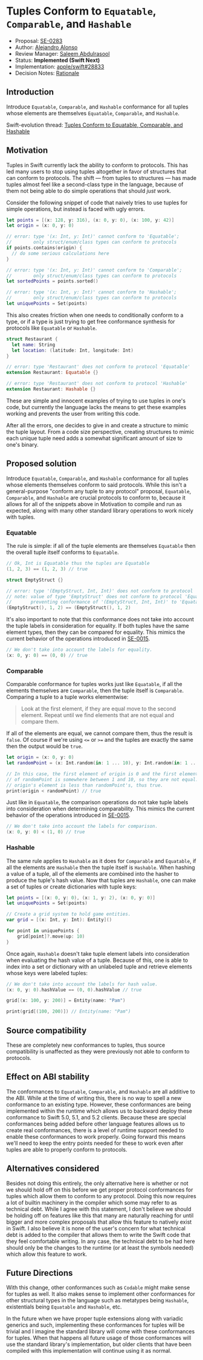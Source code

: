 # Tuples Conform to `Equatable`, `Comparable`, and `Hashable`

* Proposal: [SE-0283](0283-tuples-are-equatable-comparable-hashable.md)
* Author: [Alejandro Alonso](https://github.com/Azoy)
* Review Manager: [Saleem Abdulrasool](https://github.com/compnerd)
* Status: **Implemented (Swift Next)**
* Implementation: [apple/swift#28833](https://github.com/apple/swift/pull/28833)
* Decision Notes: [Rationale](https://forums.swift.org/t/accepted-se-0283-tuples-conform-to-equatable-comparable-and-hashable/36658)

## Introduction

Introduce `Equatable`, `Comparable`, and `Hashable` conformance for all tuples whose elements are themselves `Equatable`, `Comparable`, and `Hashable`.

Swift-evolution thread: [Tuples Conform to Equatable, Comparable, and Hashable](https://forums.swift.org/t/tuples-conform-to-equatable-comparable-and-hashable/34156)

## Motivation

Tuples in Swift currently lack the ability to conform to protocols. This has led many users to stop using tuples altogether in favor of structures that can conform to protocols. The shift — from tuples to structures — has made tuples almost feel like a second-class type in the language, because of them not being able to do simple operations that should *just* work.

Consider the following snippet of code that naively tries to use tuples for simple operations, but instead is faced with ugly errors.

```swift
let points = [(x: 128, y: 316), (x: 0, y: 0), (x: 100, y: 42)]
let origin = (x: 0, y: 0)

// error: type '(x: Int, y: Int)' cannot conform to 'Equatable';
//        only struct/enum/class types can conform to protocols
if points.contains(origin) {
  // do some serious calculations here
}

// error: type '(x: Int, y: Int)' cannot conform to 'Comparable';
//        only struct/enum/class types can conform to protocols
let sortedPoints = points.sorted()

// error: type '(x: Int, y: Int)' cannot conform to 'Hashable';
//        only struct/enum/class types can conform to protocols
let uniquePoints = Set(points)
```

This also creates friction when one needs to conditionally conform to a type, or if a type is just trying to get free conformance synthesis for protocols like `Equatable` or `Hashable`.

```swift
struct Restaurant {
  let name: String
  let location: (latitude: Int, longitude: Int)
}

// error: type 'Restaurant' does not conform to protocol 'Equatable'
extension Restaurant: Equatable {}

// error: type 'Restaurant' does not conform to protocol 'Hashable'
extension Restaurant: Hashable {}
```

These are simple and innocent examples of trying to use tuples in one's code, but currently the language lacks the means to get these examples working and prevents the user from writing this code.

After all the errors, one decides to give in and create a structure to mimic the tuple layout. From a code size perspective, creating structures to mimic each unique tuple need adds a somewhat significant amount of size to one's binary.

## Proposed solution

Introduce `Equatable`, `Comparable`, and `Hashable` conformance for all tuples whose elements themselves conform to said protocols. While this isn't a general-purpose "conform any tuple to any protocol" proposal, `Equatable`, `Comparable`, and `Hashable` are crucial protocols to conform to, because it allows for all of the snippets above in Motivation to compile and run as expected, along with many other standard library operations to work nicely with tuples.

### Equatable

The rule is simple: if all of the tuple elements are themselves `Equatable` then the overall tuple itself conforms to `Equatable`.

```swift
// Ok, Int is Equatable thus the tuples are Equatable
(1, 2, 3) == (1, 2, 3) // true

struct EmptyStruct {}

// error: type '(EmptyStruct, Int, Int)' does not conform to protocol 'Equatable'
// note: value of type 'EmptyStruct' does not conform to protocol 'Equatable',
//       preventing conformance of '(EmptyStruct, Int, Int)' to 'Equatable'
(EmptyStruct(), 1, 2) == (EmptyStruct(), 1, 2)
```

It's also important to note that this conformance does not take into account the tuple labels in consideration for equality. If both tuples have the same element types, then they can be compared for equality. This mimics the current behavior of the operations introduced in [SE-0015](https://github.com/apple/swift-evolution/blob/master/proposals/0015-tuple-comparison-operators.md).

```swift
// We don't take into account the labels for equality.
(x: 0, y: 0) == (0, 0) // true
```

### Comparable

Comparable conformance for tuples works just like `Equatable`, if all the elements themselves are `Comparable`, then the tuple itself is `Comparable`. Comparing a tuple to a tuple works elementwise:

> Look at the first element, if they are equal move to the second element.
Repeat until we find elements that are not equal and compare them.

If all of the elements are equal, we cannot compare them, thus the result is `false`. Of course if we're using `<=` or `>=` and the tuples are exactly the same then the output would be `true`.

```swift
let origin = (x: 0, y: 0)
let randomPoint = (x: Int.random(in: 1 ... 10), y: Int.random(in: 1 ... 10))

// In this case, the first element of origin is 0 and the first element
// of randomPoint is somewhere between 1 and 10, so they are not equal.
// origin's element is less than randomPoint's, thus true.
print(origin < randomPoint) // true
```

Just like in `Equatable`, the comparison operations do not take tuple labels into consideration when determining comparability. This mimics the current behavior of the operations introduced in [SE-0015](https://github.com/apple/swift-evolution/blob/master/proposals/0015-tuple-comparison-operators.md).

```swift
// We don't take into account the labels for comparison.
(x: 0, y: 0) < (1, 0) // true
```

### Hashable

The same rule applies to `Hashable` as it does for `Comparable` and `Equatable`, if all the elements are `Hashable` then the tuple itself is `Hashable`. When hashing a value of a tuple, all of the elements are combined into the hasher to produce the tuple's hash value. Now that tuples are `Hashable`, one can make a set of tuples or create dictionaries with tuple keys:

```swift
let points = [(x: 0, y: 0), (x: 1, y: 2), (x: 0, y: 0)]
let uniquePoints = Set(points)

// Create a grid system to hold game entities.
var grid = [(x: Int, y: Int): Entity]()

for point in uniquePoints {
    grid[point]?.move(up: 10)
}
```

Once again, `Hashable` doesn't take tuple element labels into consideration when evaluating the hash value of a tuple. Because of this, one is able to index into a set or dictionary with an unlabeled tuple and retrieve elements whose keys were labeled tuples:

```swift
// We don't take into account the labels for hash value.
(x: 0, y: 0).hashValue == (0, 0).hashValue // true

grid[(x: 100, y: 200)] = Entity(name: "Pam")

print(grid[(100, 200)]) // Entity(name: "Pam")
```

## Source compatibility

These are completely new conformances to tuples, thus source compatibility is unaffected as they were previously not able to conform to protocols.

## Effect on ABI stability

The conformances to `Equatable`, `Comparable`, and `Hashable` are all additive to the ABI. While at the time of writing this, there is no way to spell a new conformance to an existing type. However, these conformances are being implemented within the runtime which allows us to backward deploy these conformance to Swift 5.0, 5.1, and 5.2 clients. Because these are special conformances being added before other language features allows us to create real conformances, there is a level of runtime support needed to enable these conformances to work properly. Going forward this means we'll need to keep the entry points needed for these to work even after tuples are able to properly conform to protocols.

## Alternatives considered

Besides not doing this entirely, the only alternative here is whether or not we should hold off on this before we get proper protocol conformances for tuples which allow them to conform to any protocol. Doing this now requires a lot of builtin machinery in the compiler which some may refer to as technical debt. While I agree with this statement, I don't believe we should be holding off on features like this that many are naturally reaching for until bigger and more complex proposals that allow this feature to natively exist in Swift. I also believe it is none of the user's concern for what technical debt is added to the compiler that allows them to write the Swift code that they feel comfortable writing. In any case, the technical debt to be had here should only be the changes to the runtime (or at least the symbols needed) which allow this feature to work.

## Future Directions

With this change, other conformances such as `Codable` might make sense for tuples as well. It also makes sense to implement other conformances for other structural types in the language such as metatypes being `Hashable`, existentials being `Equatable` and `Hashable`, etc.

In the future when we have proper tuple extensions along with variadic generics and such, implementing these conformances for tuples will be trivial and I imagine the standard library will come with these conformances for tuples. When that happens all future usage of those conformances will use the standard library's implementation, but older clients that have been compiled with this implementation will continue using it as normal.
